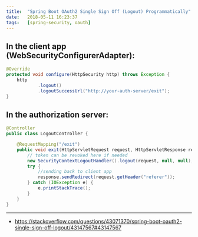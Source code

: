 ```yaml
---
title:  "Spring Boot OAuth2 Single Sign Off (Logout) Programmatically"
date:   2018-05-11 16:23:37
tags:   [spring-security, oauth]
---
```


## In the client app (WebSecurityConfigurerAdapter):

```java
@Override
protected void configure(HttpSecurity http) throws Exception {
    http
            .logout()
            .logoutSuccessUrl("http://your-auth-server/exit");
}
```

## In the authorization server:
```java
@Controller
public class LogoutController {

    @RequestMapping("/exit")
    public void exit(HttpServletRequest request, HttpServletResponse response) {
        // token can be revoked here if needed
        new SecurityContextLogoutHandler().logout(request, null, null);
        try {
            //sending back to client app
            response.sendRedirect(request.getHeader("referer"));
        } catch (IOException e) {
            e.printStackTrace();
        }
    }
}
```

---
- https://stackoverflow.com/questions/43071370/spring-boot-oauth2-single-sign-off-logout/43147567#43147567
